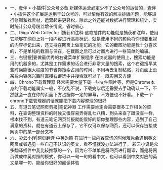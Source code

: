 - 一、壹伴 • 小插件|公众号必备 新媒体运营必定少不了公众号的运营的，壹伴 • 小插件这个扩展是运用于公众号的，可以帮你有效的解决排版问题，能够进行修图和找素材，运营起来更轻松，除此之外还能对数据进行管理和统计，实时统计公众号粉丝增长情况，省时省心
- 二、Diigo Web Collector |捕获和注释 这款插件的功能就是捕获和注释，使用它能够在网页上对一段内容进行高亮标记，就是使用不同的颜色将你想要重视的内容标记出来，还支持在网页上做笔记的功能，它的截图功能是我十分喜欢的，不是单纯的截图与保存，在截图之后可以对图片进行一些简单的编辑。
- 三、右键搜|要做最优秀的右键菜单扩展程序 在浏览器的使用上，搜索功能是用的机器多的，尤其是工作需求的话会进行非常大量的搜索，这个右键搜早某些时候能很大程度的节省你搜索占用的时间，不用再去复制粘贴，对页面上没某些内容感兴趣时直接右键选中并搜索就可以了，既实用又方便
- 四、Chrono下载管理器 经常需要大量下载一些文件图片等，但是Chrome本身的下载功能属实一般，不仅乱不说，下载完毕后还需要去手动确认一下，不然就会一直在你的页面下方占据你一定的屏幕，不方便也不好看。下载一个chrono下载管理器的话就能把下载内容整理的很好
- 五、有道云笔记网页剪报|笔记神器 工作需要肯定会需要很多工作相关的资料，在查询整理资料的时候又很容易弄得乱七八糟，到头来查了跟没查一样，根本找不到。有道云笔记网页剪报就能很好的帮你整理那些内容，遇到了自己满意的资料，就在有道云上保存了，它不仅可以保存网页，还可以保存链接或网页中的某一部分文本
- 六、彩云小译|网页翻译 中英对照 在进行一些内容查询的时候难免会遇到英文网页或者遇见一些自己不认识的英文，看不懂就没办法进行了。 彩云小译是众多翻译插件中我比较推荐的一个，因为它不单单是将网页进行翻译，而是将网页做成中英对照的模式，你可以一句一句的看中文，也可以看到中文对应的英文是哪一句，能给你很好的阅读体验